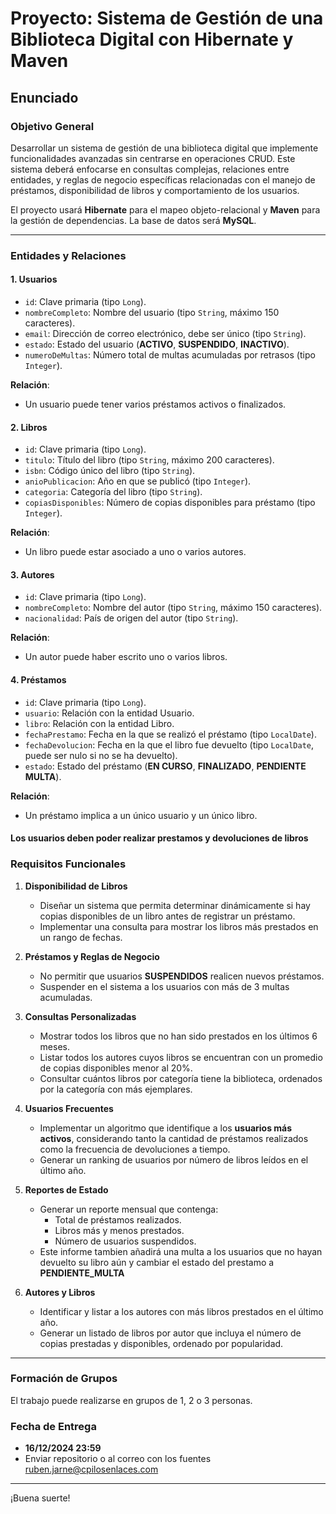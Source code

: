 # Proyecto: Sistema de Gestión de una Biblioteca Digital con Hibernate y Maven

## Enunciado

### **Objetivo General**
Desarrollar un sistema de gestión de una biblioteca digital que implemente funcionalidades avanzadas sin centrarse en operaciones CRUD. Este sistema deberá enfocarse en consultas complejas, relaciones entre entidades, y reglas de negocio específicas relacionadas con el manejo de préstamos, disponibilidad de libros y comportamiento de los usuarios.

El proyecto usará **Hibernate** para el mapeo objeto-relacional y **Maven** para la gestión de dependencias. La base de datos será **MySQL**.

---

### **Entidades y Relaciones**

#### 1. **Usuarios**
- `id`: Clave primaria (tipo `Long`).
- `nombreCompleto`: Nombre del usuario (tipo `String`, máximo 150 caracteres).
- `email`: Dirección de correo electrónico, debe ser único (tipo `String`).
- `estado`: Estado del usuario (**ACTIVO**, **SUSPENDIDO**, **INACTIVO**).
- `numeroDeMultas`: Número total de multas acumuladas por retrasos (tipo `Integer`).

**Relación**:
- Un usuario puede tener varios préstamos activos o finalizados.

#### 2. **Libros**
- `id`: Clave primaria (tipo `Long`).
- `titulo`: Título del libro (tipo `String`, máximo 200 caracteres).
- `isbn`: Código único del libro (tipo `String`).
- `anioPublicacion`: Año en que se publicó (tipo `Integer`).
- `categoria`: Categoría del libro (tipo `String`).
- `copiasDisponibles`: Número de copias disponibles para préstamo (tipo `Integer`).

**Relación**:
- Un libro puede estar asociado a uno o varios autores.

#### 3. **Autores**
- `id`: Clave primaria (tipo `Long`).
- `nombreCompleto`: Nombre del autor (tipo `String`, máximo 150 caracteres).
- `nacionalidad`: País de origen del autor (tipo `String`).

**Relación**:
- Un autor puede haber escrito uno o varios libros.

#### 4. **Préstamos**
- `id`: Clave primaria (tipo `Long`).
- `usuario`: Relación con la entidad Usuario.
- `libro`: Relación con la entidad Libro.
- `fechaPrestamo`: Fecha en la que se realizó el préstamo (tipo `LocalDate`).
- `fechaDevolucion`: Fecha en la que el libro fue devuelto (tipo `LocalDate`, puede ser nulo si no se ha devuelto).
- `estado`: Estado del préstamo (**EN CURSO**, **FINALIZADO**, **PENDIENTE MULTA**).

**Relación**:
- Un préstamo implica a un único usuario y un único libro.

#### Los usuarios deben poder realizar prestamos y devoluciones de libros


### **Requisitos Funcionales**

1. **Disponibilidad de Libros**
    - Diseñar un sistema que permita determinar dinámicamente si hay copias disponibles de un libro antes de registrar un préstamo.
    - Implementar una consulta para mostrar los libros más prestados en un rango de fechas.

2. **Préstamos y Reglas de Negocio**
    - No permitir que usuarios **SUSPENDIDOS** realicen nuevos préstamos.
    - Suspender en el sistema a los usuarios con más de 3 multas acumuladas.

3. **Consultas Personalizadas**
    - Mostrar todos los libros que no han sido prestados en los últimos 6 meses.
    - Listar todos los autores cuyos libros se encuentran con un promedio de copias disponibles menor al 20%.
    - Consultar cuántos libros por categoría tiene la biblioteca, ordenados por la categoría con más ejemplares.

4. **Usuarios Frecuentes**
    - Implementar un algoritmo que identifique a los **usuarios más activos**, considerando tanto la cantidad de préstamos realizados como la frecuencia de devoluciones a tiempo.
    - Generar un ranking de usuarios por número de libros leídos en el último año.

5. **Reportes de Estado**
    - Generar un reporte mensual que contenga:
        - Total de préstamos realizados.
        - Libros más y menos prestados.
        - Número de usuarios suspendidos.
    - Este informe tambien añadirá una multa a los usuarios que no hayan devuelto su libro aún y cambiar el estado del prestamo a **PENDIENTE_MULTA**
    
6. **Autores y Libros**
    - Identificar y listar a los autores con más libros prestados en el último año.
    - Generar un listado de libros por autor que incluya el número de copias prestadas y disponibles, ordenado por popularidad.

---

### Formación de Grupos

El trabajo puede realizarse en grupos de 1, 2 o 3 personas.

### Fecha de Entrega

- **16/12/2024 23:59**
- Enviar repositorio o al correo con los fuentes ruben.jarne@cpilosenlaces.com

---

¡Buena suerte!